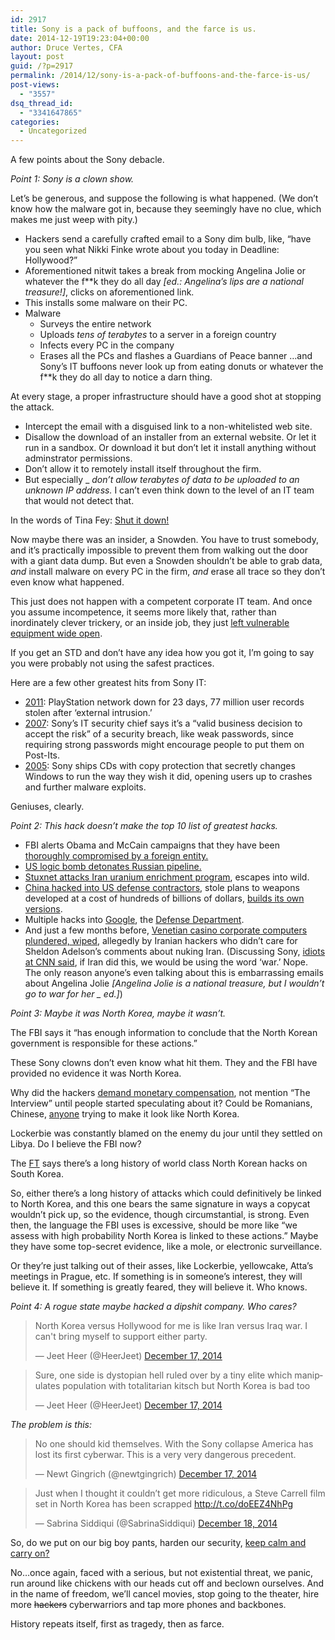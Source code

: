 ```yaml
---
id: 2917
title: Sony is a pack of buffoons, and the farce is us.
date: 2014-12-19T19:23:04+00:00
author: Druce Vertes, CFA
layout: post
guid: /?p=2917
permalink: /2014/12/sony-is-a-pack-of-buffoons-and-the-farce-is-us/
post-views:
  - "3557"
dsq_thread_id:
  - "3341647865"
categories:
  - Uncategorized
---
```

A few points about the Sony debacle.

_Point 1: Sony is a clown show._

Let’s be generous, and suppose the following is what happened. (We don’t know how the malware got in, because they seemingly have no clue, which makes me just weep with pity.)

  * Hackers send a carefully crafted email to a Sony dim bulb, like, “have you seen what Nikki Finke wrote about you today in Deadline: Hollywood?”
  * Aforementioned nitwit takes a break from mocking Angelina Jolie or whatever the f**k they do all day _[ed.: Angelina’s lips are a national treasure!]_, clicks on aforementioned link. 
  * This installs some malware on their PC.
  * Malware 
      * Surveys the entire network 
      * Uploads _tens of terabytes_ to a server in a foreign country 
      * Infects every PC in the company 
      * Erases all the PCs and flashes a Guardians of Peace banner 
…and Sony’s IT buffoons never look up from eating donuts or whatever the f**k they do all day to notice a darn thing.

At every stage, a proper infrastructure should have a good shot at stopping the attack. 

  * Intercept the email with a disguised link to a non-whitelisted web site. 
  * Disallow the download of an installer from an external website. Or let it run in a sandbox. Or download it but don’t let it install anything without adminstrator permissions. 
  * Don’t allow it to remotely install itself throughout the firm. 
  * But especially _ _don’t allow terabytes of data to be uploaded to an unknown IP address._ I can’t even think down to the level of an IT team that would not detect that.

In the words of Tina Fey: [Shut it down!](https://www.youtube.com/watch?v=CJ8cjlEMLR0)



Now maybe there was an insider, a Snowden. You have to trust somebody, and it’s practically impossible to prevent them from walking out the door with a giant data dump. But even a Snowden shouldn’t be able to grab data, _and_ install malware on every PC in the firm, _and_ erase all trace so they don’t even know what happened. 

This just does not happen with a competent corporate IT team. And once you assume incompetence, it seems more likely that, rather than inordinately clever trickery, or an inside job, they just [left vulnerable equipment wide open](http://recode.net/2014/12/12/sony-pictures-knew-of-gaps-in-computer-network-before-hack-attack/). 

If you get an STD and don’t have any idea how you got it, I’m going to say you were probably not using the safest practices.

Here are a few other greatest hits from Sony IT:

  * [2011](http://en.wikipedia.org/wiki/PlayStation_Network_outage): PlayStation network down for 23 days, 77 million user records stolen after ‘external intrusion.’
  * [2007](http://fusion.net/story/31469/sony-pictures-hack-was-a-long-time-coming-say-former-employees/): Sony’s IT security chief says it’s a “valid business decision to accept the risk” of a security breach, like weak passwords, since requiring strong passwords might encourage people to put them on Post-Its.
  * [2005](http://en.wikipedia.org/wiki/Sony_BMG_copy_protection_rootkit_scandal): Sony ships CDs with copy protection that secretly changes Windows to run the way they wish it did, opening users up to crashes and further malware exploits.

Geniuses, clearly.

_Point 2: This hack doesn’t make the top 10 list of greatest hacks._

  * FBI alerts Obama and McCain campaigns that they have been [thoroughly compromised by a foreign entity.](http://www.newsweek.com/highlights-newsweeks-special-election-project-84883)
  * [US logic bomb detonates Russian pipeline.](http://en.wikipedia.org/wiki/Siberian_pipeline_sabotage)
  * [Stuxnet attacks Iran uranium enrichment program](http://www.vanityfair.com/culture/features/2011/04/stuxnet-201104), escapes into wild.
  * [China hacked into US defense contractors](http://www.washingtonpost.com/world/national-security/confidential-report-lists-us-weapons-system-designs-compromised-by-chinese-cyberspies/2013/05/27/a42c3e1c-c2dd-11e2-8c3b-0b5e9247e8ca_story.html), stole plans to weapons developed at a cost of hundreds of billions of dollars, [builds its own versions](http://rt.com/news/chinese-jet-cyber-espionage-stolen-718/).
  * Multiple hacks into [Google](http://www.washingtonpost.com/world/national-security/chinese-hackers-who-breached-google-gained-access-to-sensitive-data-us-officials-say/2013/05/20/51330428-be34-11e2-89c9-3be8095fe767_story.html), the [Defense Department](http://www.dvice.com/archives/2010/09/7_of_the_most_d.php).
  * And just a few months before, [Venetian casino corporate computers plundered, wiped](http://www.businessweek.com/articles/2014-12-11/iranian-hackers-hit-sheldon-adelsons-sands-casino-in-las-vegas#p1), allegedly by Iranian hackers who didn’t care for Sheldon Adelson’s comments about nuking Iran. (Discussing Sony, [idiots at CNN said](http://edition.cnn.com/TRANSCRIPTS/1412/17/ebo.01.html), if Iran did this, we would be using the word ‘war.’ Nope. The only reason anyone’s even talking about this is embarrassing emails about Angelina Jolie _[Angelina Jolie is a national treasure, but I wouldn’t go to war for her _ ed.]_) 

_Point 3: Maybe it was North Korea, maybe it wasn’t._

The FBI says it “has enough information to conclude that the North Korean government is responsible for these actions.”

These Sony clowns don’t even know what hit them. They and the FBI have provided no evidence it was North Korea. 

Why did the hackers [demand monetary compensation](http://mashable.com/2014/12/08/hackers-emailed-sony-execs/), not mention “The Interview” until people started speculating about it? Could be Romanians, Chinese, [anyone](http://www.buzzfeed.com/mikehayes/st-louis-prosecutor-says-he-knew-witnesses-lied?bftw) trying to make it look like North Korea.

Lockerbie was constantly blamed on the enemy du jour until they settled on Libya. Do I believe the FBI now?

The [FT](http://www.ft.com/intl/cms/s/0/01236574-878f-11e4-8c91-00144feabdc0.html#axzz3MMrjTEpz) says there’s a long history of world class North Korean hacks on South Korea.

So, either there’s a long history of attacks which could definitively be linked to North Korea, and this one bears the same signature in ways a copycat wouldn’t pick up, so the evidence, though circumstantial, is strong. Even then, the language the FBI uses is excessive, should be more like “we assess with high probability North Korea is linked to these actions.” Maybe they have some top-secret evidence, like a mole, or electronic surveillance.

Or they’re just talking out of their asses, like Lockerbie, yellowcake, Atta’s meetings in Prague, etc. If something is in someone’s interest, they will believe it. If something is greatly feared, they will believe it. Who knows.

_Point 4: A rogue state maybe hacked a dipshit company. Who cares?_

<blockquote class="twitter-tweet" lang="en">
  <p>
    North Korea versus Hollywood for me is like Iran versus Iraq war. I can't bring myself to support either party.
  </p>
  
  <p>
    &mdash; Jeet Heer (@HeerJeet) <a href="https://twitter.com/HeerJeet/status/545353987197636608">December 17, 2014</a>
  </p>
</blockquote>



<blockquote class="twitter-tweet" lang="en">
  <p>
    Sure, one side is dystopian hell ruled over by a tiny elite which manipulates population with totalitarian kitsch but North Korea is bad too
  </p>
  
  <p>
    &mdash; Jeet Heer (@HeerJeet) <a href="https://twitter.com/HeerJeet/status/545354837487915008">December 17, 2014</a>
  </p>
</blockquote>



_The problem is this:_ 

<blockquote class="twitter-tweet" lang="en">
  <p>
    No one should kid themselves. With the Sony collapse America has lost its first cyberwar. This is a very very dangerous precedent.
  </p>
  
  <p>
    &mdash; Newt Gingrich (@newtgingrich) <a href="https://twitter.com/newtgingrich/status/545339074975109122">December 17, 2014</a>
  </p>
</blockquote>



<blockquote class="twitter-tweet" lang="en">
  <p>
    Just when I thought it couldn’t get more ridiculous, a Steve Carrell film set in North Korea has been scrapped <a href="http://t.co/doEEZ4NhPg">http://t.co/doEEZ4NhPg</a>
  </p>
  
  <p>
    &mdash; Sabrina Siddiqui (@SabrinaSiddiqui) <a href="https://twitter.com/SabrinaSiddiqui/status/545651327611969536">December 18, 2014</a>
  </p>
</blockquote>



So, do we put on our big boy pants, harden our security, [keep calm and carry on?](http://en.wikipedia.org/wiki/Keep_Calm_and_Carry_On) 

No…once again, faced with a serious, but not existential threat, we panic, run around like chickens with our heads cut off and beclown ourselves. And in the name of freedom, we’ll cancel movies, stop going to the theater, hire more <strike>hackers</strike> cyberwarriors and tap more phones and backbones. 

History repeats itself, first as tragedy, then as farce.
